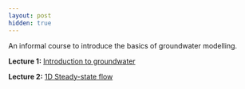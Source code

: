```yaml
---
layout: post
hidden: true
---
```


An informal course to introduce the basics of groundwater modelling. 

**Lecture 1:** [Introduction to groundwater](intro)

**Lecture 2:** [1D Steady-state flow](ssflow)

